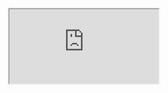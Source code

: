 <iframe
  referrerpolicy="no-referrer-when-downgrade"
  src="https://www.google.com/maps/embed/v1/place?key={key}&q={latitude},{longitude}"
  allowfullscreen>
</iframe>
